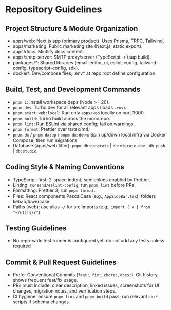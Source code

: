 # Repository Guidelines

## Project Structure & Module Organization

- apps/web: Next.js app (primary product). Uses Prisma, TRPC, Tailwind.
- apps/marketing: Public marketing site (Next.js, static export).
- apps/docs: Mintlify docs content.
- apps/smtp-server: SMTP proxy/server (TypeScript → tsup build).
- packages/\*: Shared libraries (email-editor, ui, eslint-config, tailwind-config, typescript-config, sdk).
- docker/: Dev/compose files; .env\* at repo root define configuration.

## Build, Test, and Development Commands

- `pnpm i`: Install workspace deps (Node >= 20).
- `pnpm dev`: Turbo dev for all relevant apps (loads `.env`).
- `pnpm start:web:local`: Run only `apps/web` locally on port 3000.
- `pnpm build`: Turbo build across the monorepo.
- `pnpm lint`: Run ESLint via shared config; fail on warnings.
- `pnpm format`: Prettier over ts/tsx/md.
- `pnpm dx` / `pnpm dx:up` / `pnpm dx:down`: Spin up/down local infra via Docker Compose, then run migrations.
- Database (apps/web filter): `pnpm db:generate` | `db:migrate-dev` | `db:push` | `db:studio`.

## Coding Style & Naming Conventions

- TypeScript-first; 2-space indent; semicolons enabled by Prettier.
- Linting: `@unsend/eslint-config`; run `pnpm lint` before PRs.
- Formatting: Prettier 3; run `pnpm format`.
- Files: React components PascalCase (e.g., `AppSideBar.tsx`); folders kebab/lowercase.
- Paths (web): use alias `~/` for src imports (e.g., `import { x } from "~/utils/x"`).

## Testing Guidelines

- No repo-wide test runner is configured yet. do not add any tests unless required

## Commit & Pull Request Guidelines

- Prefer Conventional Commits (`feat:`, `fix:`, `chore:`, `docs:`). Git history shows frequent feat/fix usage.
- PRs must include: clear description, linked issues, screenshots for UI changes, migration notes, and verification steps.
- CI hygiene: ensure `pnpm lint` and `pnpm build` pass; run relevant `db:*` scripts if schema changes.
